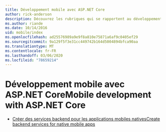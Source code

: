 ```yaml
---
title: Développement mobile avec ASP.NET Core
author: rick-anderson
description: Découvrez les rubriques qui se rapportent au développement mobile avec ASP.NET Core.
ms.author: riande
ms.date: 10/14/2016
uid: mobile/index
ms.openlocfilehash: ad25576989a9e9f8a810e75871a6af9c0405ef29
ms.sourcegitcommit: 9a129f5f3e31cc449742b164d5004894bfca90aa
ms.translationtype: MT
ms.contentlocale: fr-FR
ms.lasthandoff: 03/06/2020
ms.locfileid: "78659214"
---
```

# <a name="mobile-development-with-aspnet-core"></a><span data-ttu-id="035db-103">Développement mobile avec ASP.NET Core</span><span class="sxs-lookup"><span data-stu-id="035db-103">Mobile development with ASP.NET Core</span></span>

* [<span data-ttu-id="035db-104">Créer des services backend pour les applications mobiles natives</span><span class="sxs-lookup"><span data-stu-id="035db-104">Create backend services for native mobile apps</span></span>](native-mobile-backend.md)
